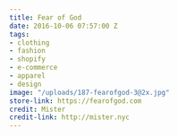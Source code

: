 ```yaml
---
title: Fear of God
date: 2016-10-06 07:57:00 Z
tags:
- clothing
- fashion
- shopify
- e-commerce
- apparel
- design
image: "/uploads/187-fearofgod-3@2x.jpg"
store-link: https://fearofgod.com
credit: Mister
credit-link: http://mister.nyc
---
```


